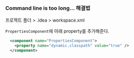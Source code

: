 ### Command line is too long... 해결법



프로젝트 폴더 > .idea > workspace.xml



`PropertiesComponent`에 아래 property를 추가해준다.

```xml
  <component name="PropertiesComponent">
    <property name="dynamic.classpath" value="true" />
  </component>
```

